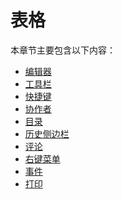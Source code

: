 # 表格

本章节主要包含以下内容：

<ul>
  <li><a href="/sheet/editor/editor.md/">编辑器</a></li>
  <li><a href="/sheet/toolbar.md/">工具栏</a></li>
  <li><a href="/sheet/shortcut.md/">快捷键</a></li>
  <li><a href="/sheet/collaborator.md/">协作者</a></li>
  <li><a href="/sheet/tableofcontent.md/">目录</a></li>
  <li><a href="/sheet/historySidebar.md/">历史侧边栏</a></li>
  <li><a href="/sheet/comment.md/">评论</a></li>
  <li><a href="/sheet/contextMenu.md/">右键菜单</a></li>
  <li><a href="/sheet/events.md/">事件</a></li>
  <li><a href="/sheet/print.md/"> 打印</a></li>
</ul>
